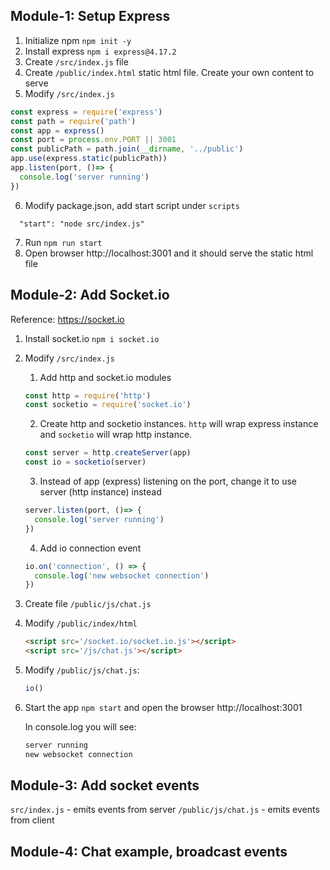 ## Module-1: Setup Express

1. Initialize npm
    `npm init -y`
2. Install express
    `npm i express@4.17.2`
3. Create `/src/index.js` file
4. Create `/public/index.html` static html file. Create your own content to serve
5. Modify `/src/index.js`

```javascript
const express = require('express')
const path = require('path')
const app = express()
const port = process.env.PORT || 3001
const publicPath = path.join(__dirname, '../public')
app.use(express.static(publicPath))
app.listen(port, ()=> {
  console.log('server running')
})
```
6. Modify package.json, add start script under `scripts`
  ```
    "start": "node src/index.js"
  ```
7. Run `npm run start`
8. Open browser http://localhost:3001 and it should serve the static html file

## Module-2: Add Socket.io

Reference: https://socket.io

1. Install socket.io
   `npm i socket.io`
2. Modify `/src/index.js`
   1. Add http and socket.io modules

    ```js
    const http = require('http')
    const socketio = require('socket.io')
    ```

   2. Create http and socketio instances. `http` will wrap express instance and `socketio` will wrap http instance.

    ```js
    const server = http.createServer(app)
    const io = socketio(server)
    ```

   3. Instead of app (express) listening on the port, change it to use server (http instance) instead

    ```js
    server.listen(port, ()=> {
      console.log('server running')
    })
    ```
   4. Add io connection event 
 
    ```js
    io.on('connection', () => {
      console.log('new websocket connection')
    })
    ```

3. Create file `/public/js/chat.js`

4. Modify `/public/index/html`

    ``` html
    <script src='/socket.io/socket.io.js'></script>
    <script src='/js/chat.js'></script>
    ```
5. Modify `/public/js/chat.js`:
  
    ```js
    io()
    ```

6. Start the app `npm start` and open the browser http://localhost:3001

    In console.log you will see:

    ```txt
    server running
    new websocket connection
    ```

## Module-3: Add socket events

`src/index.js` - emits events from server
`/public/js/chat.js` - emits events from client

## Module-4: Chat example, broadcast events
